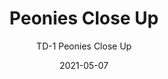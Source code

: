 ---
image_primary: "img/Peonies+Close+Up.jpg"
image_secondary: "img/close+up+interior.jpg"
subtitle: "TD-1  Peonies Close Up"
tags: 
  - "Wall Coverings"
title: "Peonies Close Up"
href: "https://www.areaenvironments.com/order/td-peonies-close-up"
designer: "Thomas Darnell"
category: "Wall Coverings"
manufacturer: "Area Environments"
slug: "/manufacturers/area-environments/wall-coverings/thomas-darnell-peonies-close-up"
date: "2021-05-07"
---